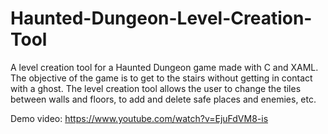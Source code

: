 # Haunted-Dungeon-Level-Creation-Tool
A level creation tool for a Haunted Dungeon game made with C and XAML. The objective of the game is to get to the stairs without getting in contact with a ghost. The level creation tool allows the user to change the tiles between walls and floors, to add and delete safe places and enemies, etc.

Demo video: https://www.youtube.com/watch?v=EjuFdVM8-is
